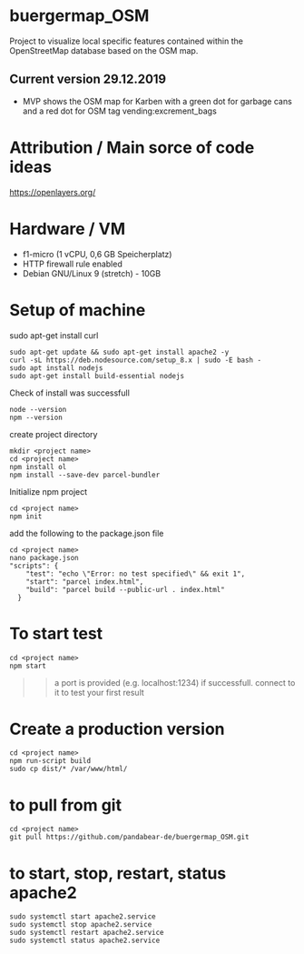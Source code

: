 # buergermap_OSM
Project to visualize local specific features contained within the OpenStreetMap database based on the OSM map.

## Current version 29.12.2019
- MVP shows the OSM map for Karben with a green dot for garbage cans and a red dot for OSM tag vending:excrement_bags

# Attribution / Main sorce of code ideas
https://openlayers.org/

# Hardware / VM
- f1-micro (1 vCPU, 0,6 GB Speicherplatz) 
- HTTP firewall rule enabled
- Debian GNU/Linux 9 (stretch) - 10GB

# Setup of machine

sudo apt-get install curl
```
sudo apt-get update && sudo apt-get install apache2 -y
curl -sL https://deb.nodesource.com/setup_8.x | sudo -E bash -
sudo apt install nodejs
sudo apt-get install build-essential nodejs
```
Check of install was successfull
```
node --version
npm --version
```

create project directory
```
mkdir <project name>
cd <project name>
npm install ol
npm install --save-dev parcel-bundler
```

Initialize npm project
```
cd <project name>
npm init
```
add the following to the package.json file
```
cd <project name>
nano package.json
"scripts": {
    "test": "echo \"Error: no test specified\" && exit 1",
    "start": "parcel index.html",
    "build": "parcel build --public-url . index.html"
  }
```

# To start test
```
cd <project name>
npm start
```
>> a port is provided (e.g. localhost:1234) if successfull. connect to it to test your first result

# Create a production version
```
cd <project name>
npm run-script build
sudo cp dist/* /var/www/html/
```

# to pull from git
```
cd <project name>
git pull https://github.com/pandabear-de/buergermap_OSM.git
```
# to start, stop, restart, status apache2
```
sudo systemctl start apache2.service
sudo systemctl stop apache2.service
sudo systemctl restart apache2.service
sudo systemctl status apache2.service
```
